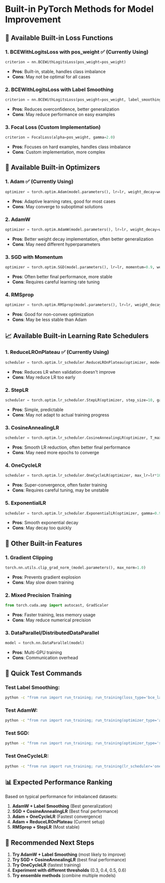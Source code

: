 # Built-in PyTorch Methods for Model Improvement

## 🎯 Available Built-in Loss Functions

### 1. **BCEWithLogitsLoss with pos_weight** ✅ (Currently Using)
```python
criterion = nn.BCEWithLogitsLoss(pos_weight=pos_weight)
```
- **Pros**: Built-in, stable, handles class imbalance
- **Cons**: May not be optimal for all cases

### 2. **BCEWithLogitsLoss with Label Smoothing**
```python
criterion = nn.BCEWithLogitsLoss(pos_weight=pos_weight, label_smoothing=0.1)
```
- **Pros**: Reduces overconfidence, better generalization
- **Cons**: May reduce performance on easy examples

### 3. **Focal Loss (Custom Implementation)**
```python
criterion = FocalLoss(alpha=pos_weight, gamma=2.0)
```
- **Pros**: Focuses on hard examples, handles class imbalance
- **Cons**: Custom implementation, more complex

## 🚀 Available Built-in Optimizers

### 1. **Adam** ✅ (Currently Using)
```python
optimizer = torch.optim.Adam(model.parameters(), lr=lr, weight_decay=weight_decay)
```
- **Pros**: Adaptive learning rates, good for most cases
- **Cons**: May converge to suboptimal solutions

### 2. **AdamW**
```python
optimizer = torch.optim.AdamW(model.parameters(), lr=lr, weight_decay=weight_decay)
```
- **Pros**: Better weight decay implementation, often better generalization
- **Cons**: May need different hyperparameters

### 3. **SGD with Momentum**
```python
optimizer = torch.optim.SGD(model.parameters(), lr=lr, momentum=0.9, weight_decay=weight_decay)
```
- **Pros**: Often better final performance, more stable
- **Cons**: Requires careful learning rate tuning

### 4. **RMSprop**
```python
optimizer = torch.optim.RMSprop(model.parameters(), lr=lr, weight_decay=weight_decay)
```
- **Pros**: Good for non-convex optimization
- **Cons**: May be less stable than Adam

## 📈 Available Built-in Learning Rate Schedulers

### 1. **ReduceLROnPlateau** ✅ (Currently Using)
```python
scheduler = torch.optim.lr_scheduler.ReduceLROnPlateau(optimizer, mode='min', factor=0.5, patience=5)
```
- **Pros**: Reduces LR when validation doesn't improve
- **Cons**: May reduce LR too early

### 2. **StepLR**
```python
scheduler = torch.optim.lr_scheduler.StepLR(optimizer, step_size=10, gamma=0.5)
```
- **Pros**: Simple, predictable
- **Cons**: May not adapt to actual training progress

### 3. **CosineAnnealingLR**
```python
scheduler = torch.optim.lr_scheduler.CosineAnnealingLR(optimizer, T_max=epochs)
```
- **Pros**: Smooth LR reduction, often better final performance
- **Cons**: May need more epochs to converge

### 4. **OneCycleLR**
```python
scheduler = torch.optim.lr_scheduler.OneCycleLR(optimizer, max_lr=lr*10, epochs=epochs, steps_per_epoch=len(train_loader))
```
- **Pros**: Super-convergence, often faster training
- **Cons**: Requires careful tuning, may be unstable

### 5. **ExponentialLR**
```python
scheduler = torch.optim.lr_scheduler.ExponentialLR(optimizer, gamma=0.95)
```
- **Pros**: Smooth exponential decay
- **Cons**: May decay too quickly

## 🔧 Other Built-in Features

### 1. **Gradient Clipping**
```python
torch.nn.utils.clip_grad_norm_(model.parameters(), max_norm=1.0)
```
- **Pros**: Prevents gradient explosion
- **Cons**: May slow down training

### 2. **Mixed Precision Training**
```python
from torch.cuda.amp import autocast, GradScaler
```
- **Pros**: Faster training, less memory usage
- **Cons**: May reduce numerical precision

### 3. **DataParallel/DistributedDataParallel**
```python
model = torch.nn.DataParallel(model)
```
- **Pros**: Multi-GPU training
- **Cons**: Communication overhead

## 🧪 Quick Test Commands

### Test Label Smoothing:
```bash
python -c "from run import run_training; run_training(loss_type='bce_label_smooth', epochs=10)"
```

### Test AdamW:
```bash
python -c "from run import run_training; run_training(optimizer_type='adamw', epochs=10)"
```

### Test SGD:
```bash
python -c "from run import run_training; run_training(optimizer_type='sgd', lr=1e-4, epochs=10)"
```

### Test OneCycleLR:
```bash
python -c "from run import run_training; run_training(lr_scheduler='one_cycle', epochs=10)"
```

## 📊 Expected Performance Ranking

Based on typical performance for imbalanced datasets:

1. **AdamW + Label Smoothing** (Best generalization)
2. **SGD + CosineAnnealingLR** (Best final performance)
3. **Adam + OneCycleLR** (Fastest convergence)
4. **Adam + ReduceLROnPlateau** (Current setup)
5. **RMSprop + StepLR** (Most stable)

## 🎯 Recommended Next Steps

1. **Try AdamW + Label Smoothing** (most likely to improve)
2. **Try SGD + CosineAnnealingLR** (best final performance)
3. **Try OneCycleLR** (fastest training)
4. **Experiment with different thresholds** (0.3, 0.4, 0.5, 0.6)
5. **Try ensemble methods** (combine multiple models) 